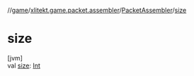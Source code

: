//[game](../../../index.md)/[xlitekt.game.packet.assembler](../index.md)/[PacketAssembler](index.md)/[size](size.md)

# size

[jvm]\
val [size](size.md): [Int](https://kotlinlang.org/api/latest/jvm/stdlib/kotlin/-int/index.html)
